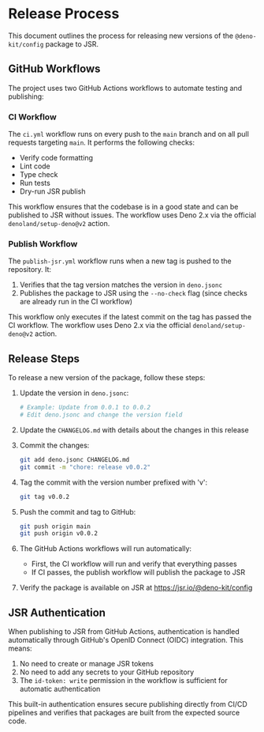 # Release Process

This document outlines the process for releasing new versions of the `@deno-kit/config` package to JSR.

## GitHub Workflows

The project uses two GitHub Actions workflows to automate testing and publishing:

### CI Workflow

The `ci.yml` workflow runs on every push to the `main` branch and on all pull requests targeting `main`. It performs the following checks:

- Verify code formatting
- Lint code
- Type check
- Run tests
- Dry-run JSR publish

This workflow ensures that the codebase is in a good state and can be published to JSR without issues. The workflow uses Deno 2.x via the official `denoland/setup-deno@v2` action.

### Publish Workflow

The `publish-jsr.yml` workflow runs when a new tag is pushed to the repository. It:

1. Verifies that the tag version matches the version in `deno.jsonc`
2. Publishes the package to JSR using the `--no-check` flag (since checks are already run in the CI workflow)

This workflow only executes if the latest commit on the tag has passed the CI workflow. The workflow uses Deno 2.x via the official `denoland/setup-deno@v2` action.

## Release Steps

To release a new version of the package, follow these steps:

1. Update the version in `deno.jsonc`:

   ```bash
   # Example: Update from 0.0.1 to 0.0.2
   # Edit deno.jsonc and change the version field
   ```

2. Update the `CHANGELOG.md` with details about the changes in this release

3. Commit the changes:

   ```bash
   git add deno.jsonc CHANGELOG.md
   git commit -m "chore: release v0.0.2"
   ```

4. Tag the commit with the version number prefixed with 'v':

   ```bash
   git tag v0.0.2
   ```

5. Push the commit and tag to GitHub:

   ```bash
   git push origin main
   git push origin v0.0.2
   ```

6. The GitHub Actions workflows will run automatically:
   - First, the CI workflow will run and verify that everything passes
   - If CI passes, the publish workflow will publish the package to JSR

7. Verify the package is available on JSR at <https://jsr.io/@deno-kit/config>

## JSR Authentication

When publishing to JSR from GitHub Actions, authentication is handled automatically through GitHub's OpenID Connect (OIDC) integration. This means:

1. No need to create or manage JSR tokens
2. No need to add any secrets to your GitHub repository
3. The `id-token: write` permission in the workflow is sufficient for automatic authentication

This built-in authentication ensures secure publishing directly from CI/CD pipelines and verifies that packages are built from the expected source code.
